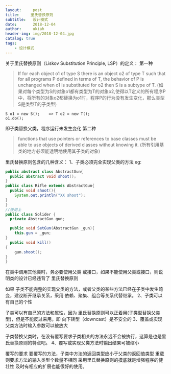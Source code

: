 ```yaml
---
layout:     post
title:     里氏替换原则
subtitle:   设计模式
date:       2018-12-04
author:     ukiah
header-img: img/2018-12-04.jpg
catalog: true
tags:
    - 设计模式
---
```


关于里氏替换原则（Liskov Substitution Principle, LSP）的定义：
第一种
> If for each object o1 of type S there is an object o2 of type T such that for all programs P defined in terms of T, the behavior of P is unchanged when o1 is substituted for o2 then S is a subtype of T.
> (如果对每个类型为S的对象o1都有类型为T的对象o2,使得以T定义的所有程序P中，将所有的对象o2都替换为o1时，程序P的行为没有发生变化，那么类型S是类型T的子类型)
```
S o1 = new S();    => T o2 = new T();
o1.do();
```
即子类替换父类，程序运行未发生变化
第二种
> functions that use pointers or references to base classes must be able to use objects of derived classes without knowing it. (所有引用基类的地方必须能透明地使用其子类的对象)

里氏替换原则包含的几种含义：
1、子类必须完全实现父类的方法
eg:
```java
public abstract class AbstractGun{
  public abstract void shoot();
}
public class Rifle extends AbstractGun{
  public void shoot(){
    System.out.println("XX shoot");
}
}
//使用上 
public class Solider {
  private AbstractGun gun;

  public void SetGun(AbstractGun _gun){
    this.gun = _gun;
}
  public void kill()
{
    gun.shoot();
}
}
```
在类中调用其他类时，务必要使用父类 或接口，如果不能使用父类或接口，则说明类的设计已经违背了 里氏替换原则

如果 子类不能完整的实现父类的方法，或者父类的某些方法已经在子类中发生畸变，建议断开继承关系，采用 依赖、聚集、组合等关系代替继承。
2、子类可以有自己的个性

子类可以有自己的方法和属性，因为 里氏替换原则可以正着用(子类型替换父类型)，但是不能反过来用。即 向下转型（downcast）是不安全的
3、覆盖或实现父类方法时输入参数可以被放大

子类替换父类时，在没有覆写要求子类相关的方法永远不会被执行，这算是也是里氏替换原则的特点吧。
4、覆写或实现父类方法时输出结果可被缩小

覆写的要求 要覆写的方法，子类中方法的返回类型应小于父类的返回值类型
重载则要求方法的输入类型个数量不相同
采用里氏替换原则的摸底就是增强程序的健壮性 及时有相应的扩展也能很好的使用。
